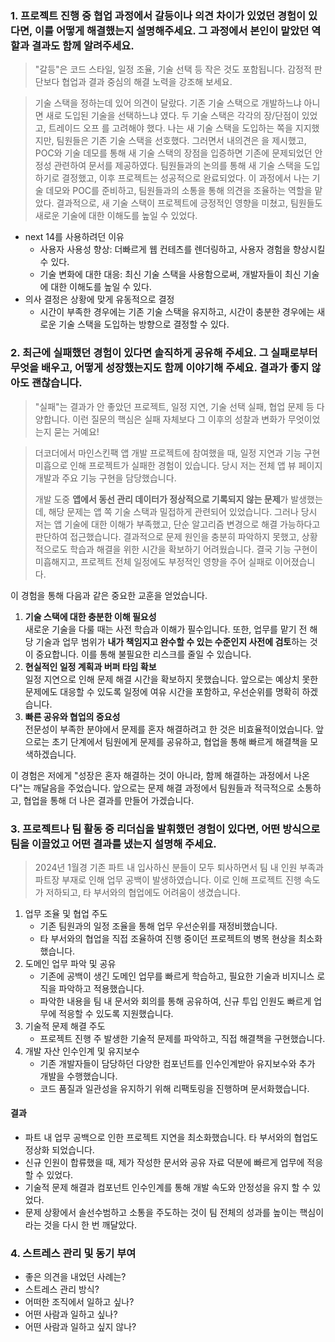 ### 1.  프로젝트 진행 중 협업 과정에서 갈등이나 의견 차이가 있었던 경험이 있다면, 이를 어떻게 해결했는지 설명해주세요. 그 과정에서 본인이 맡았던 역할과 결과도 함께 알려주세요.

> "갈등"은 코드 스타일, 일정 조율, 기술 선택 등 작은 것도 포함됩니다. 감정적 판단보다 협업과 결과 중심의 해결 노력을 강조해 보세요.

> 기술 스택을 정하는데 있어 의견이 달랐다. 기존 기술 스택으로 개발하느냐 아니면 새로 도입된 기술을 선택하느냐 였다. 두 기술 스택은 각각의 장/단점이 있었고, 트레이드 오프 를 고려해야 했다. 나는 새 기술 스택을 도입하는 쪽을 지지했지만, 팀원들은 기존 기술 스택을 선호했다. 그러면서 내의견은 을 제시했고, POC와 기술 데모를 통해 새 기술 스택의 장점을 입증하면 기존에 문제되었던 안정성 관련하여 문서를 제공하였다. 팀원들과의 논의를 통해 새 기술 스택을 도입하기로 결정했고, 이후 프로젝트는 성공적으로 완료되었다. 이 과정에서 나는 기술 데모와 POC를 준비하고, 팀원들과의 소통을 통해 의견을 조율하는 역할을 맡았다. 결과적으로, 새 기술 스택이 프로젝트에 긍정적인 영향을 미쳤고, 팀원들도 새로운 기술에 대한 이해도를 높일 수 있었다.

- next 14를 사용하려던 이유
	- 사용자 사용성 향상: 더빠르게 웹 컨테츠를 렌더링하고, 사용자 경험을 향상시킬 수 있다.
	- 기술 변화에 대한 대응: 최신 기술 스택을 사용함으로써, 개발자들이 최신 기술에 대한 이해도를 높일 수 있다.
- 의사 결정은 상황에 맞게 유동적으로 결정 
	- 시간이 부족한 경우에는 기존 기술 스택을 유지하고, 시간이 충분한 경우에는 새로운 기술 스택을 도입하는 방향으로 결정할 수 있다.

### 2. 최근에 실패했던 경험이 있다면 솔직하게 공유해 주세요. 그 실패로부터 무엇을 배우고, 어떻게 성장했는지도 함께 이야기해 주세요. 결과가 좋지 않아도 괜찮습니다.

> "실패"는 결과가 안 좋았던 프로젝트, 일정 지연, 기술 선택 실패, 협업 문제 등 다양합니다. 이런 질문의 핵심은 실패 자체보다 그 이후의 성찰과 변화가 무엇이었는지 묻는 거예요!

> 더코더에서 마인스킨팩 앱 개발 프로젝트에 참여했을 때, 일정 지연과 기능 구현 미흡으로 인해 프로젝트가 실패한 경험이 있습니다. 당시 저는 전체 앱 뷰 페이지 개발과 주요 기능 구현을 담당했습니다.
> 
> 개발 도중 **앱에서 동선 관리 데이터가 정상적으로 기록되지 않는 문제**가 발생했는데, 해당 문제는 앱 쪽 기술 스택과 밀접하게 관련되어 있었습니다. 그러나 당시 저는 앱 기술에 대한 이해가 부족했고, 단순 알고리즘 변경으로 해결 가능하다고 판단하여 접근했습니다. 결과적으로 문제 원인을 충분히 파악하지 못했고, 상황적으로도 학습과 해결을 위한 시간을 확보하기 어려웠습니다. 결국 기능 구현이 미흡해지고, 프로젝트 전체 일정에도 부정적인 영향을 주어 실패로 이어졌습니다.

이 경험을 통해 다음과 같은 중요한 교훈을 얻었습니다.
1. **기술 스택에 대한 충분한 이해 필요성**  
    새로운 기술을 다룰 때는 사전 학습과 이해가 필수입니다. 또한, 업무를 맡기 전 해당 기술과 업무 범위가 **내가 책임지고 완수할 수 있는 수준인지 사전에 검토**하는 것이 중요합니다. 이를 통해 불필요한 리스크를 줄일 수 있습니다.
2. **현실적인 일정 계획과 버퍼 타임 확보**  
    일정 지연으로 인해 문제 해결 시간을 확보하지 못했습니다. 앞으로는 예상치 못한 문제에도 대응할 수 있도록 일정에 여유 시간을 포함하고, 우선순위를 명확히 하겠습니다.
3. **빠른 공유와 협업의 중요성**  
    전문성이 부족한 분야에서 문제를 혼자 해결하려고 한 것은 비효율적이었습니다. 앞으로는 초기 단계에서 팀원에게 문제를 공유하고, 협업을 통해 빠르게 해결책을 모색하겠습니다.

이 경험은 저에게 "성장은 혼자 해결하는 것이 아니라, 함께 해결하는 과정에서 나온다"는 깨달음을 주었습니다. 앞으로는 문제 해결 과정에서 팀원들과 적극적으로 소통하고, 협업을 통해 더 나은 결과를 만들어 가겠습니다.


### 3. 프로젝트나 팀 활동 중 리더십을 발휘했던 경험이 있다면, 어떤 방식으로 팀을 이끌었고 어떤 결과를 냈는지 설명해 주세요.

> 2024년 1월경 기존 파트 내 입사하신 분들이 모두 퇴사하면서 팀 내 인원 부족과 파트장 부재로 인해 업무 공백이 발생하였습니다. 이로 인해 프로젝트 진행 속도가 저하되고, 타 부서와의 협업에도 어려움이 생겼습니다.

1. 업무 조율 및 협업 주도
	- 기존 팀원과의 일정 조율을 통해 업무 우선순위를 재정비했습니다.
	- 타 부서와의 협업을 직접 조율하여 진행 중이던 프로젝트의 병목 현상을 최소화했습니다.
2. 도메인 업무 파악 및 공유
	- 기존에 공백이 생긴 도메인 업무를 빠르게 학습하고, 필요한 기술과 비지니스 로직을 파악하고 적용했습니다.
	- 파악한 내용을 팀 내 문서와 회의를 통해 공유하여, 신규 투입 인원도 빠르게 업무에 적응할 수 있도록 지원했습니다.
3. 기술적 문제 해결 주도
	- 프로젝트 진행 주 발생한 기술적 문제를 파악하고, 직접 해결책을 구현했습니다.
4. 개발 자산 인수인계 및 유지보수
	- 기존 개발자들이 담당하던 다양한 컴포넌트를 인수인계받아 유지보수와 추가 개발을 수행했습니다.
	- 코드 품질과 일관성을 유지하기 위해 리팩토링을 진행하며 문서화했습니다.

#### 결과

- 파트 내 업무 공백으로 인한 프로젝트 지연을 최소화했습니다. 타 부서와의 협업도 정상화 되었습니다.
- 신규 인원이 합류했을 때, 제가 작성한 문서와 공유 자료 덕분에 빠르게 업무에 적응할 수 있었다.
- 기술적 문제 해결과 컴포넌트 인수인계를 통해 개발 속도와 안정성을 유지 할 수 있었다.
- 문제 상황에서 솔선수범하고 소통을 주도하는 것이 팀 전체의 성과를 높이는 핵심이라는 것을 다시 한 번 깨달았다.

### 4. 스트레스 관리 및 동기 부여

> 

- 좋은 의견을 내었던 사례는?
- 스트레스 관리 방식?
- 어떠한 조직에서 일하고 싶나?
- 어떤 사람과 일하고 싶나?
- 어떤 사람과 일하고 싶지 않나?

 
